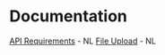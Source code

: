 # Documentation

[API Requirements](https://github.com/digipolisantwerpdocumentation/api-requirements) - NL
[File Upload](https://github.com/digipolisantwerpdocumentation/) - NL